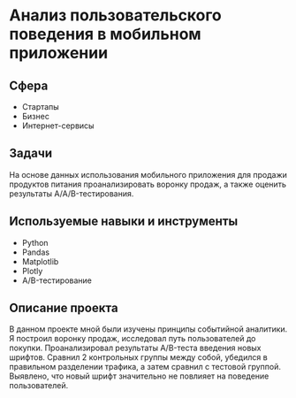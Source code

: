 # Анализ пользовательского поведения в мобильном приложении

## Сфера
* Стартапы
* Бизнес
* Интернет-сервисы

## Задачи
На основе данных использования мобильного приложения для продажи продуктов питания проанализировать воронку продаж, а также оценить результаты A/A/B-тестирования.

## Используемые навыки и инструменты
* Python
* Pandas
* Matplotlib
* Plotly
* A/B-тестирование

## Описание проекта
В данном проекте мной были изучены принципы событийной аналитики. Я построил воронку продаж, исследовал путь пользователей до покупки. Проанализировал результаты A/B-теста введения новых шрифтов. Сравнил 2 контрольных группы между собой, убедился в правильном разделении трафика, а затем сравнил с тестовой группой. Выявлено, что новый шрифт значительно не повлияет на поведение пользователей.
